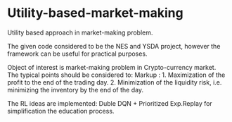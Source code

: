 # Utility-based-market-making
Utility based approach in market-making problem.

The given code considered to be the NES and YSDA project, however the framework can be useful for practical purposes.

Object of interest is market-making problem in Crypto-currency market. The typical points should be considered to:
 Markup : 1. Maximization of the profit to the end of the trading day.
          2. Minimization of the liquidity risk, i.e. minimizing the inventory by the end of the day.
          
The RL ideas are implemented: Duble DQN + Prioritized Exp.Replay for simplification the education process. 
